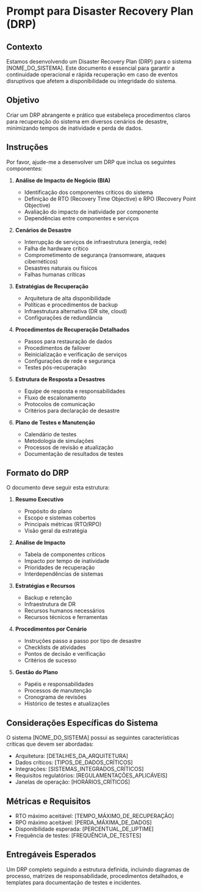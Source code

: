 # Prompt para Disaster Recovery Plan (DRP)

## Contexto

Estamos desenvolvendo um Disaster Recovery Plan (DRP) para o sistema [NOME_DO_SISTEMA]. Este documento é essencial para garantir a continuidade operacional e rápida recuperação em caso de eventos disruptivos que afetem a disponibilidade ou integridade do sistema.

## Objetivo

Criar um DRP abrangente e prático que estabeleça procedimentos claros para recuperação do sistema em diversos cenários de desastre, minimizando tempos de inatividade e perda de dados.

## Instruções

Por favor, ajude-me a desenvolver um DRP que inclua os seguintes componentes:

1. **Análise de Impacto de Negócio (BIA)**

   - Identificação dos componentes críticos do sistema
   - Definição de RTO (Recovery Time Objective) e RPO (Recovery Point Objective)
   - Avaliação do impacto de inatividade por componente
   - Dependências entre componentes e serviços

2. **Cenários de Desastre**

   - Interrupção de serviços de infraestrutura (energia, rede)
   - Falha de hardware crítico
   - Comprometimento de segurança (ransomware, ataques cibernéticos)
   - Desastres naturais ou físicos
   - Falhas humanas críticas

3. **Estratégias de Recuperação**

   - Arquitetura de alta disponibilidade
   - Políticas e procedimentos de backup
   - Infraestrutura alternativa (DR site, cloud)
   - Configurações de redundância

4. **Procedimentos de Recuperação Detalhados**

   - Passos para restauração de dados
   - Procedimentos de failover
   - Reinicialização e verificação de serviços
   - Configurações de rede e segurança
   - Testes pós-recuperação

5. **Estrutura de Resposta a Desastres**

   - Equipe de resposta e responsabilidades
   - Fluxo de escalonamento
   - Protocolos de comunicação
   - Critérios para declaração de desastre

6. **Plano de Testes e Manutenção**
   - Calendário de testes
   - Metodologia de simulações
   - Processos de revisão e atualização
   - Documentação de resultados de testes

## Formato do DRP

O documento deve seguir esta estrutura:

1. **Resumo Executivo**

   - Propósito do plano
   - Escopo e sistemas cobertos
   - Principais métricas (RTO/RPO)
   - Visão geral da estratégia

2. **Análise de Impacto**

   - Tabela de componentes críticos
   - Impacto por tempo de inatividade
   - Prioridades de recuperação
   - Interdependências de sistemas

3. **Estratégias e Recursos**

   - Backup e retenção
   - Infraestrutura de DR
   - Recursos humanos necessários
   - Recursos técnicos e ferramentas

4. **Procedimentos por Cenário**

   - Instruções passo a passo por tipo de desastre
   - Checklists de atividades
   - Pontos de decisão e verificação
   - Critérios de sucesso

5. **Gestão do Plano**
   - Papéis e responsabilidades
   - Processos de manutenção
   - Cronograma de revisões
   - Histórico de testes e atualizações

## Considerações Específicas do Sistema

O sistema [NOME_DO_SISTEMA] possui as seguintes características críticas que devem ser abordadas:

- Arquitetura: [DETALHES_DA_ARQUITETURA]
- Dados críticos: [TIPOS_DE_DADOS_CRÍTICOS]
- Integrações: [SISTEMAS_INTEGRADOS_CRÍTICOS]
- Requisitos regulatórios: [REGULAMENTAÇÕES_APLICÁVEIS]
- Janelas de operação: [HORÁRIOS_CRÍTICOS]

## Métricas e Requisitos

- RTO máximo aceitável: [TEMPO_MÁXIMO_DE_RECUPERAÇÃO]
- RPO máximo aceitável: [PERDA_MÁXIMA_DE_DADOS]
- Disponibilidade esperada: [PERCENTUAL_DE_UPTIME]
- Frequência de testes: [FREQUÊNCIA_DE_TESTES]

## Entregáveis Esperados

Um DRP completo seguindo a estrutura definida, incluindo diagramas de processo, matrizes de responsabilidade, procedimentos detalhados, e templates para documentação de testes e incidentes.
